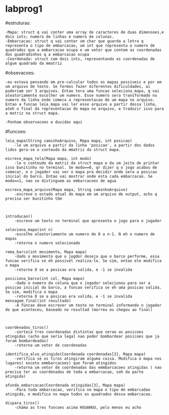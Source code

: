 # labprog1
#estruturas:

	-Mapa: struct q vai conter uma array de caracteres de duas dimensoes,e dois ints; numero de linhas e numero de colunas.
	-Embarcacao: struct q vai conter um char que guarda a letra q representa o tipo de embarcacao, um int que representa o numero de quadrados que a embarcacao ocupa e um vetor que contem as coordenadas dos quadradinhos q a embarcacao ocupa
	-Coordenada: struct com dois ints, representando as coordenadas de algum quadrado da mmatriz
	
#obsevacoes:

	-eu estava pensando em pre-calcular todos os mapas possiveis e por em um arquivo de texto. Se formos fazer diferentes dificuldades, ai poderiam ser 3 arquivos. Entao tera uma funcao seleciona_mapa, q vai aleatoriamente escolher um numero. Esse numero sera transformado no numero da linha onde comeca a representacao de um mapa no arquivo. Entao a funcao leia_mapa vai ler esse arquivo a partir dessa linha, ateh o final da representacao do mapa no arquivo, e traduzir isso para a matriz na struct mapa.

	-Ponham observacoes e duvidas aqui

#funcoes:

	leia_mapa(String caminhoArquivo, Mapa mapa, int posicao)
		-le um arquivo a partir da linha 'posicao', a partir dos dados lidos gera-se o conteudo da mmatriz da struct mapa.

	escreva_mapa_tela(Mapa mapa, int modo)
		-le o conteudo da matriz da struct mapa e da um jeito de printar isso bunitinhu no terminal. Se modo==0, qr dizer q o jogo acabou de comecar, e o jogador vai ver o mapa pra decidir onde sera a posicao inicial do barco. Entao vai mostrar onde esta cada embarcacao. Se modo==1, nao se distinguem as embarcacoes de agua
	
	escreva_mapa_arquivo(Mapa mapa, String caminhoArquivo)
		-escreve o estado atual do mapa em um arquivo de output, acho q precisa ser bunitinho tbm
	
	

	introducao()
		-escreve um texto no terminal que apresenta o jogo para o jogador

	seleciona_mapa(int n)
		-escolhe aleatoriamente um numero de 0 a n-1. N eh o numero de mapas
		-retorna o numero selecionado

	rema_barco(int movimento, Mapa mapa)
		-dado o movimento que o jogdor deseja que o barco performe, essa funcao verifica se eh possivel realiza-lo. Se sim, entao ele modifica o mapa
		-retorna 0 se a posicao era valida, e -1 se invalida

	posiciona_barco(int col, Mapa mapa)
		-dado o numero da coluna que o jogador selecionou para ser a posicao inicial do barco, a funcao verifica se eh uma posicao valida. Se sim, modifica o mapa
		-retorna 0 se a posicao era valida, e -1 se invalida
	mensagem_final(int resultado)
		-A funcao deve escrever um texto no terminal informando o jogador do que aconteceu, baseado no resultad (morreu ou chegou ao final)
	

	
	coordenadas_tiros()
		-sorteia tres coordenadas distintas que serao as posicoes atingidas (acho que seria legal nao poder bombardear posicoes que ja foram bombardeadas)
		-retorna um vetor de coordenadas
	
	identifica_alvo_atingido(Coordenada coordenadas[3], Mapa mapa)
		-verifica se os tiros atingiram alguma coisa. Modifica o mapa nos lugares( exceto emmbarcacoes) que foram atingidos
		-retorna um vetor de coordenadas das emmbarcacoes atingidas ( nao precisa ter as coordenadas de toda a embarcacao, soh da parte atingida)

	afunda_embarcacao(Coordenada atingidas[3], Mapa mapa)
		-Para toda embarcacao, verifica no mapa o tipo de embarcadao atingida, e modifica no mapa todos os quadrados dessa embarcacao.

	dispara_tiros() 
		-chama as tres funcoes acima HSUAHUU, pelo menos eu acho
